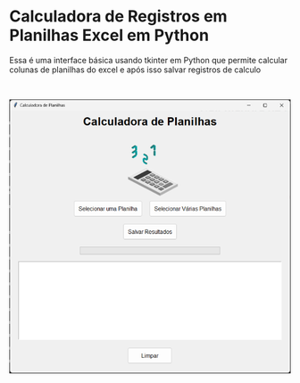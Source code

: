 # Calculadora de Registros em Planilhas Excel em Python

Essa é uma interface básica usando tkinter em Python que permite calcular colunas de planilhas do excel e após isso salvar registros de calculo

<br>

![Interface](https://github.com/ErickDaniel7/python/blob/main/projetos-de-aprendizado/calculadora-impressoes-python/IMG/calculadora.png) 
